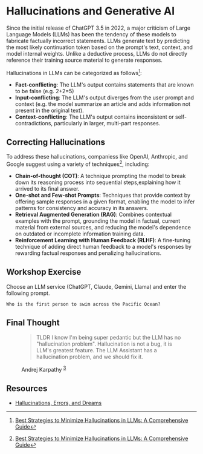 # Hallucinations and Generative AI
Since the initial release of ChatGPT 3.5 in 2022, a major criticism of Large 
Language Models (LLMs) has been the tendency of these models to fabricate factually
incorrect statements. LLMs generate text by predicting the most likely continuation token
based on the prompt's text, context, and model internal weights. Unlike a deductive process, LLMs
do not directly reference their training source material to generate responses. 

Hallucinations in LLMs can be categorized as follows[^TURING]:

- **Fact-conflicting**: The LLM's output contains statements that are known to be false
  (e.g. 2+2=5)
- **Input-conflicting**: The LLM's output diverges from the user prompt and context
  (e.g. the model summarize an article and adds information not present in the original text).
- **Context-conflicting**: The LLM's output contains inconsistent or self-contradictions, particularly 
  in larger, multi-part responses.

## Correcting Hallucinations
To address these hallucinations, companiess like OpenAI, Anthropic, and Google
suggest using a variety of techniques[^TURING], including:

- **Chain-of-thought (COT)**: A technique prompting the model to break down its reasoning process
  into sequential steps,explaining how it arrived to its final answer.
- **One-shot and Few-shot Prompts**: Techniques that provide context by offering sample responses in 
  a given format, enabling the model to infer patterns for consistency and accuracy in its
  answers.
- **Retrieval Augmented Generation (RAG)**: Combines contextual examples with the prompt, grounding the
  model in factual, current material from external sources, and reducing the model's dependence on 
  outdated or incomplete information training data.
- **Reinforcement Learning with Human Feedback (RLHF)**: A fine-tuning technique of adding direct human 
  feedback to a model's responses by rewarding factual responses and penalizing hallucinations.  

## Workshop Exercise
Choose an LLM service (ChatGPT, Claude, Gemini, Llama) and enter the following prompt.

```
Who is the first person to swim across the Pacific Ocean?
```
 

## Final Thought
<figure>
  <blockquote class="blockquote">
   <p>
    TLDR I know I'm being super pedantic but the LLM has no "hallucination problem". 
    Hallucination is not a bug, it is LLM's greatest feature. 
    The LLM Assistant has a hallucination problem, and we should fix it.
   </p>
  </blockquote>
  <figcaption class="blockquote-footer" markdown="span">
   Andrej Karpathy <sup><a class="footnote-ref" href="#fn:TURING">3</a></sup>
  </figcaption>
</figure>


## Resources
- [Hallucinations, Errors, and Dreams](https://medium.com/@colin.fraser/hallucinations-errors-and-dreams-c281a66f3c35)

[^TURING]: [Best Strategies to Minimize Hallucinations in LLMs: A Comprehensive Guide](https://www.turing.com/resources/minimize-llm-hallucinations-strategy)
[^NYTIMES]: [A.I. Has a Measurement Problem](https://www.nytimes.com/2024/04/15/technology/ai-models-measurement.html)
[^KARPATHY]: X post on [8 December 2023](https://x.com/karpathy/status/1733299213503787018?lang=en)
